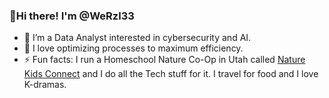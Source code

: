 ### 👋Hi there! I'm @WeRzl33
  
- 👀 I’m a Data Analyst interested in cybersecurity and AI.
- 💞️ I love optimizing processes to maximum efficiency.
- ⚡ Fun facts: I run a Homeschool Nature Co-Op in Utah called [Nature Kids Connect](https://naturekidsconnect.com/) and I do all the Tech stuff for it. I travel for food and I love K-dramas.
